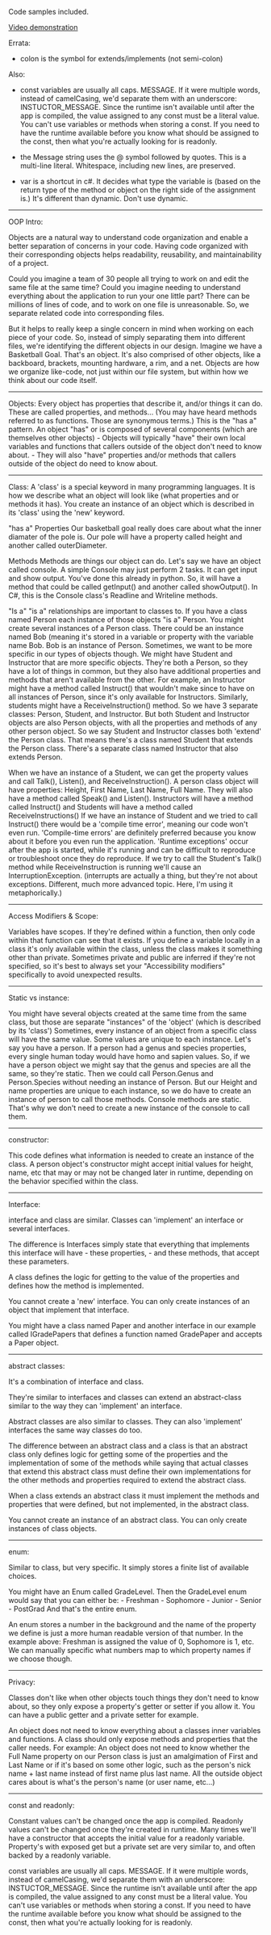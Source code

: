 Code samples included.

[Video demonstration](https://youtu.be/6cQaLeHo4CU)

Errata: 
- colon is the symbol for extends/implements (not semi-colon) 

Also:
- const variables are usually all caps. MESSAGE. If it were multiple words, instead of camelCasing, we'd separate them with an underscore: INSTUCTOR_MESSAGE. Since the runtime isn't available until after the app is compiled, the value assigned to any const must be a literal value. You can't use variables or methods when storing a const. If you need to have the runtime available before you know what should be assigned to the const, then what you're actually looking for is readonly. 

- the Message string uses the @ symbol followed by quotes. This is a multi-line literal. Whitespace, including new lines, are preserved.

- var is a shortcut in c#. It decides what type the variable is (based on the return type of the method or object on the right side of the assignment is.) It's different than dynamic. Don't use dynamic.

***
OOP Intro: 

Objects are a natural way to understand code organization and enable a better separation of concerns in your code. Having code organized with their corresponding objects helps readability, reusability, and maintainability of a project. 

Could you imagine a team of 30 people all trying to work on and edit the same file at the same time? Could you imagine needing to understand everything about the application to run your one little part? There can be millions of lines of code, and to work on one file is unreasonable. So, we separate related code into corresponding files. 

But it helps to really keep a single concern in mind when working on each piece of your code. So, instead of simply separating them into different files, we're identifying the different objects in our design. Imagine we have a Basketball Goal. That's an object. It's also comprised of other objects, like a backboard, brackets, mounting hardware, a rim, and a net. Objects are how we organize like-code, not just within our file system, but within how we think about our code itself. 

***
Objects: 
Every object has properties that describe it, and/or things it can do. These are called properties, and methods… (You may have heard methods referred to as functions. Those are synonymous terms.) 
This is the "has a" pattern. An object "has" or is composed of several components (which are themselves other objects)
	- Objects will typically "have" their own local variables and functions that callers outside of the object don't need to know about. 
	- They will also "have" properties and/or methods that callers outside of the object do need to know about. 

***
Class: 
A 'class' is a special keyword in many programming languages. It is how we describe what an object will look like (what properties and or methods it has). You create an instance of an object which is described in its 'class' using the 'new' keyword.

"has a"
  Properties
	Our basketball goal really does care about what the inner diamater of the pole is. Our pole will have a property called height and another called outerDiameter. 
	
  Methods
	Methods are things our object can do. Let's say we have an object called console. A simple Console may just perform 2 tasks. It can get input and show output. You've done this already in python. So, it will have a method that could be called getInput() and another called showOutput(). In C#, this is the Console class's Readline and Writeline methods.

"Is a"
	"is a" relationships are important to classes to. If you have a class named Person each instance of those objects "is a" Person. 
	You might create several instances of a Person class. There could be an instance named Bob (meaning it's stored in a variable or property with the variable name Bob. Bob is an instance of Person.
	Sometimes, we want to be more specific in our types of objects though. We might have Student and Instructor that are more specific objects. They're both a Person, so they have a lot of things in common, but they also have additional properties and methods that aren't available from the other. For example, an Instructor might have a method called Instruct() that wouldn't make since to have on all instances of Person, since it's only available for Instructors. Similarly, students might have a ReceiveInstruction() method. 
	So we have 3 separate classes: Person, Student, and Instructor.
	But both Student and Instructor objects are also Person objects, with all the properties and methods of any other person object. So we say Student and Instructor classes both 'extend' the Person class.
	That means there's a class named Student that extends the Person class. There's a separate class named Instructor that also extends Person. 

When we have an instance of a Student, we can get the property values and call Talk(), Listen(), and ReceiveInstruction(). A person class object will have properties: Height, First Name, Last Name, Full Name. They will also have a method called Speak() and Listen(). Instructors will have a method called Instruct() and Students will have a method called ReceiveInstructions()
	If we have an instance of Student and we tried to call Instruct() there would be a 'compile time error', meaning our code won't even run. 'Compile-time errors' are definitely preferred because you know about it before you even run the application. 
	'Runtime exceptions' occur after the app is started, while it's running and can be difficult to reproduce or troubleshoot once they do reproduce. 
If we try to call the Student's Talk() method while ReceiveInstruction is running we'll cause an InterruptionException. (interrupts are actually a thing, but they're not about exceptions. Different, much more advanced topic. Here, I'm using it metaphorically.)

***
Access Modifiers & Scope:  

Variables have scopes. If they're defined within a function, then only code within that function can see that it exists. If you define a variable locally  in a class it's only available within the class, unless the class makes it something other than private. Sometimes private and public are inferred if they're not specified, so it's best to always set your "Accessibility modifiers" specifically to avoid unexpected results.

***
Static vs instance: 

You might have several objects created at the same time from the same class, but those are separate "instances" of the 'object' (which is described by its 'class') 
Sometimes, every instance of an object from a specific class will have the same value. Some values are unique to each instance. Let's say you have a person. If a person had a genus and species properties, every single human today would have homo and sapien values. So, if we have a person object we might say that the genus and species are all the same, so they're static. Then we could call Person.Genus and Person.Species without needing an instance of Person. But our Height and name properties are unique to each instance, so we do have to create an instance of person to call those methods.
Console methods are static. That's why we don't need to create a new instance of the console to call them. 

***
constructor: 

This code defines what information is needed to create an instance of the class.
A person object's constructor might accept initial values for height, name, etc that may or may not be changed later in runtime, depending on the behavior specified within the class.

***
Interface: 

interface and class are similar. 
Classes can 'implement' an interface or several interfaces.

The difference is Interfaces simply state that everything that implements this interface will have 
	- these properties, 
	- and these methods, that accept these parameters.

A class defines the logic for getting to the value of the properties and defines how the method is implemented.

You cannot create a 'new' interface. You can only create instances of an object that implement that interface.

You might have a class named Paper and another interface in our example called IGradePapers that defines a function named GradePaper and accepts a Paper object. 

***
abstract classes: 

It's a combination of interface and class.

They're similar to interfaces and classes can extend an abstract-class similar to the way they can 'implement' an interface. 

Abstract classes are also similar to classes. They can also 'implement' interfaces the same way classes do too. 

The difference between an abstract class and a class is that an abstract class only defines logic for getting some of the properties and the implementation of some of the methods while saying that actual classes that extend this abstract class must define their own implementations for the other methods and properties required to extend the abstract class.

When a class extends an abstract class it must implement the methods and properties that were defined, but not implemented, in the abstract class.

You cannot create an instance of an abstract class. You can only create instances of class objects.

***
enum: 

Similar to class, but very specific. It simply stores a finite list of available choices.

You might have an Enum called GradeLevel. Then the GradeLevel enum would say that you can either be:
	- Freshman
	- Sophomore
	- Junior
	- Senior
	- PostGrad
And that's the entire enum.

An enum stores a number in the background and the name of the property we define is just a more human readable version of that number. In the example above: Freshman is assigned the value of 0, Sophomore is 1, etc. We can manually specific what numbers map to which property names if we choose though. 

***
Privacy:

Classes don't like when other objects touch things they don't need to know about, so they only expose a property's getter or setter if you allow it. You can have a public getter and a private setter for example.

An object does not need to know everything about a classes inner variables and functions. A class should only expose methods and properties that the caller needs. 
For example:
An object does not need to know whether the Full Name property on our Person class is just an amalgimation of First and Last Name or if it's based on some other logic, such as the person's nick name + last name instead of first name plus last name. All the outside object cares about is what's the person's name (or user name, etc…)

*** 
const and readonly:

Constant values can't be changed once the app is compiled.
Readonly values can't be changed once they're created in runtime. Many times we'll have a constructor that accepts the initial value for a readonly variable. Property's with exposed get but a private set are very similar to, and often backed by a readonly variable.

const variables are usually all caps. MESSAGE. If it were multiple words, instead of camelCasing, we'd separate them with an underscore: INSTUCTOR_MESSAGE. Since the runtime isn't available until after the app is compiled, the value assigned to any const must be a literal value. You can't use variables or methods when storing a const. If you need to have the runtime available before you know what should be assigned to the const, then what you're actually looking for is readonly. 




